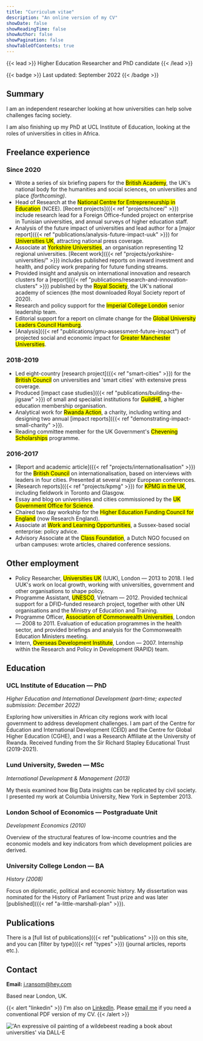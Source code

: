 ```yaml
---
title: "Curriculum vitae"
description: "An online version of my CV"
showDate: false
showReadingTime: false
showAuthor: false
showPagination: false
showTableOfContents: true
---
```


{{< lead >}} Higher Education Researcher and PhD candidate {{< /lead >}} 

{{< badge >}}
Last updated: September 2022
{{< /badge >}}


## Summary

I am an independent researcher looking at how universities can help solve challenges facing society.

I am also finishing up my PhD at UCL Institute of Education, looking at the roles of universities in cities in Africa.


## Freelance experience

### Since 2020

- Wrote a series of six briefing papers for the <mark>British Academy</mark>, the UK's national body for the humanities and social sciences, on universities and place *(forthcoming)*.
- Head of Research at the <mark>National Centre for Entrepreneurship in Education</mark> (NCEE). [Recent projects]({{< ref "projects/ncee/" >}}) include research lead for a Foreign Office-funded project on enterprise in Tunisian universities, and annual surveys of higher education staff.
- Analysis of the future impact of universities and lead author for a [major report]({{< ref "publications/analysis-future-impact-uuk" >}}) for <mark>Universities UK</mark>, attracting national press coverage.
- Associate at <mark>Yorkshire Universities</mark>, an organisation representing 12 regional universities. [Recent work]({{< ref "projects/yorkshire-universities/" >}}) includes published reports on inward investment and health, and policy work preparing for future funding streams.
- Provided insight and analysis on international innovation and research clusters for a [report]({{< ref "publications/research-and-innovation-clusters" >}}) published by the <mark>Royal Society</mark>, the UK's national academy of sciences (the most downloaded Royal Society report of 2020).
- Research and policy support for the <mark>Imperial College London</mark> senior leadership team.
- Editorial support for a report on climate change for the <mark>Global University Leaders Council Hamburg</mark>.
- [Analysis]({{< ref "publications/gmu-assessment-future-impact") of projected social and economic impact for <mark>Greater Manchester Universities</mark>.

### 2018-2019

- Led eight-country [research project]({{< ref "smart-cities" >}}) for the <mark>British Council</mark> on universities and 'smart cities' with extensive press coverage.
- Produced [impact case studies]({{< ref "publications/building-the-jigsaw" >}}) of small and specialist institutions for <mark>GuildHE</mark>, a higher education membership organisation.
- Analytical work for <mark>Rwanda Action</mark>, a charity, including writing and designing two annual [impact reports]({{< ref "demonstrating-impact-small-charity" >}}).
- Reading committee member for the UK Government's <mark>Chevening Scholarships</mark> programme.

### 2016-2017

- [Report and academic article]({{< ref "projects/internationalisation" >}}) for the <mark>British Council</mark> on internationalisation, based on interviews with leaders in four cities. Presented at several major European conferences.  
- [Research reports]({{< ref "projects/kpmg" >}}) for <mark>KPMG in the UK</mark>, including fieldwork in Toronto and Glasgow.
- Essay and blog on universities and cities commissioned by the <mark>UK Government Office for Science</mark>.
- Chaired two day workship for the <mark>Higher Education Funding Council for England</mark> (now Research England).
- Associate at <mark>Work and Learning Opportunities</mark>, a Sussex-based social enterprise: policy advice.
-  Advisory Associate at the <mark>Class Foundation</mark>, a Dutch NGO focused on urban campuses: wrote articles, chaired conference sessions.

## Other employment

- Policy Researcher, <mark>Universities UK</mark> (UUK), London — 2013 to 2018. I led UUK's work on local growth, working with universities, government and other organisations to shape policy.
- Programme Assistant, <mark>UNESCO</mark>, Vietnam — 2012. Provided technical support for a DFID-funded research project, together with other UN organisations and the Ministry of Education and Training.
- Programme Officer, <mark>Association of Commonwealth Universities</mark>, London — 2008 to 2011. Evaluation of education programmes in the health sector, and provided briefings and analysis for the Commonwealth Education Ministers meeting.
- Intern, <mark>Overseas Development Institute</mark>, London — 2007. Internship within the Research and Policy in Development (RAPID) team.

## Education

### UCL Institute of Education — PhD
_Higher Education and International Development (part-time; expected submission: December 2022)_

Exploring how universities in African city regions work with local government to address development challenges. I am part of the Centre for Education and International Development (CEID) and the Centre for Global Higher Education (CGHE), and I was a Research Affiliate at the University of Rwanda. Received funding from the Sir Richard Stapley Educational Trust (2019-2021).

### Lund University, Sweden — MSc
_International Development & Management (2013)_

My thesis examined how Big Data insights can be replicated by civil society. I presented my work at Columbia University, New York in September 2013.

### London School of Economics — Postgraduate Unit
_Development Economics (2010)_

Overview of the structural features of low-income countries and the economic models and key indicators from which development policies are derived.

### University College London — BA
_History (2008)_

Focus on diplomatic, political and economic history. My dissertation was nominated for the History of Parliament Trust prize and was later [published]({{< ref "a-little-marshall-plan" >}}).


## Publications

There is a [full list of publications]({{< ref "publications" >}}) on this site, and you can [filter by type]({{< ref "types" >}}) (journal articles, reports etc.).

## Contact

**Email:** [j.ransom@hey.com](mailto:j.ransom@hey.com)

Based near London, UK.

{{< alert "linkedin" >}} I'm also on [LinkedIn](https://www.linkedin.com/in/ransomjames). Please [email me](mailto:j.ransom@hey.com) if you need a conventional PDF version of my CV. {{< /alert >}}

!['An expressive oil painting of a wildebeest reading a book about universities' via DALL-E](images/dallewildebeest.png "'An expressive oil painting of a wildebeest reading a book about universities' generated by [DALL-E](https://openai.com/dall-e-2/)")